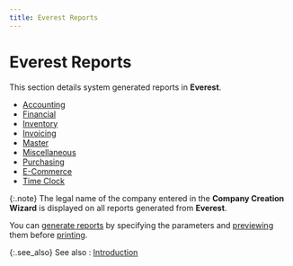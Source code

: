 ```yaml
---
title: Everest Reports
---
```


# Everest Reports


This section details system generated reports in **Everest**.

- [Accounting  ]({{site.rpt_baseurl}}/everest-reports/accounting/accounting.html)
- [Financial  ]({{site.rpt_baseurl}}/everest-reports/financial/financial.html)
- [Inventory  ]({{site.rpt_baseurl}}/everest-reports/inventory/inventory.html)
- [Invoicing  ]({{site.rpt_baseurl}}/everest-reports/invoicing/invoicing_reports.html)
- [Master  ]({{site.rpt_baseurl}}/everest-reports/masters/master_reports.html)
- [Miscellaneous  ]({{site.rpt_baseurl}}/everest-reports/miscellaneous/miscellaneous.html)
- [Purchasing  ]({{site.rpt_baseurl}}/everest-reports/purchasing/purchasing_reports.html)
- [E-Commerce]({{site.rpt_baseurl}}/everest-reports/e-commerce/report_e_commerce.html)
- [Time  Clock]({{site.rpt_baseurl}}/everest-reports/time-clock/time_clock_reports.html)



{:.note}
The legal name of the company entered in the  **Company 
 Creation Wizard** is displayed on all reports generated from  **Everest**.


You can [generate reports]({{site.rpt_baseurl}}/misc/generating_reports.html) by specifying  the parameters and [previewing]({{site.rpt_baseurl}}/misc/preview_a_report_before_printing.html)  them before [printing]({{site.rpt_baseurl}}/misc/print_report.html).


{:.see_also}
See also
: [Introduction]({{site.rpt_baseurl}}/introduction.html)
